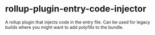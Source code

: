 # rollup-plugin-entry-code-injector
A rollup plugin that injects code in the entry file. Can be used for legacy builds where you might want to add polyfills to the bundle.
